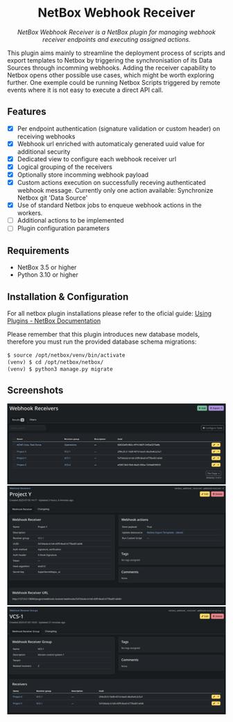 <h1 align="center">NetBox Webhook Receiver</h1>

<p align="center"><i>NetBox Webhook Receiver is a NetBox plugin for managing webhook receiver endpoints and executing assigned actions.</i></p>

This plugin aims mainly to streamline the deployment process of scripts and export templates to Netbox by triggering the synchronisation of its Data Sources through incomming webhooks. Adding the receiver capability to Netbox opens other possible use cases, which might be worth exploring further. One exemple could be running Netbox Scripts triggered by remote events where it is not easy to execute a direct API call.

## Features
- [x] Per endpoint authentication (signature validation or custom header) on receiving webhooks
- [x] Webhook url enriched with automaticaly generated uuid value for additional security
- [x] Dedicated view to configure each webhook receiver url
- [x] Logical grouping of the receivers
- [x] Optionally store incomming webhook payload
- [x] Custom actions execution on successfully receving authenticated webhook message. Currently only one action available: Synchronize Netbox git 'Data Source'
- [x] Use of standard Netbox jobs to enqueue webhook actions in the workers.
- [ ] Additional actions to be implemented
- [ ] Plugin configuration parameters

## Requirements

* NetBox 3.5 or higher
* Python 3.10 or higher

## Installation & Configuration

For all netbox plugin installations please refer to the oficial guide: [Using Plugins - NetBox Documentation](https://netbox.readthedocs.io/en/stable/plugins/)

Please remember that this plugin introduces new database models, therefore you must run the provided database schema migrations:
```
$ source /opt/netbox/venv/bin/activate
(venv) $ cd /opt/netbox/netbox/
(venv) $ python3 manage.py migrate
```

## Screenshots

![Webhook Receivers](/docs/images/webhook_receivers.png)
![Webhook Receiver](/docs/images/webhook_receiver.png)
![Webhook Receiver Group](/docs/images/webhook_receiver_group.png)
